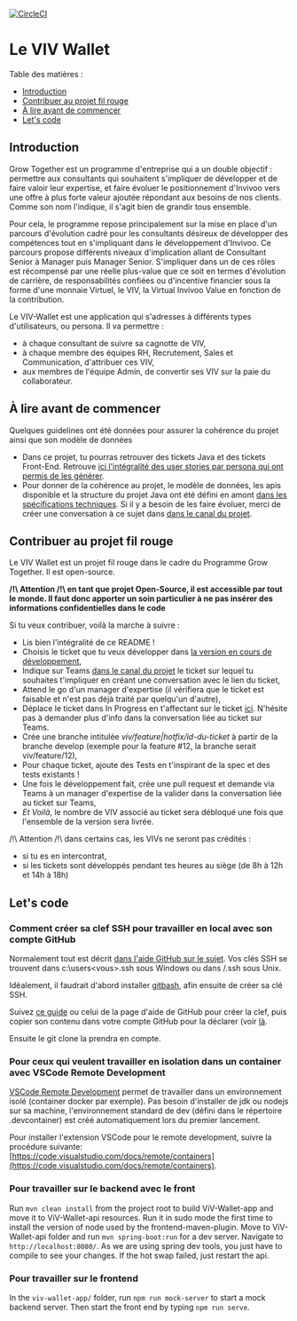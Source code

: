 [![CircleCI](https://circleci.com/gh/Invivoo/ViV-Wallet.svg?style=svg)](https://circleci.com/gh/Invivoo/ViV-Wallet)

# Le VIV Wallet

Table des matières :

- [Introduction](#introduction)
- [Contribuer au projet fil rouge](#contribuer-au-projet-fil-rouge)
- [À lire avant de commencer](#à-lire-avant-de-commencer)
- [Let's code](#lets-code)

## Introduction

Grow Together est un programme d'entreprise qui a un double objectif : permettre aux consultants qui souhaitent s&#39;impliquer de développer et de faire valoir leur expertise, et faire évoluer le positionnement d&#39;Invivoo vers une offre à plus forte valeur ajoutée répondant aux besoins de nos clients. Comme son nom l&#39;indique, il s&#39;agit bien de grandir tous ensemble.

Pour cela, le programme repose principalement sur la mise en place d&#39;un parcours d&#39;évolution cadré pour les consultants désireux de développer des compétences tout en s&#39;impliquant dans le développement d&#39;Invivoo. Ce parcours propose différents niveaux d&#39;implication allant de Consultant Senior à Manager puis Manager Senior. S&#39;impliquer dans un de ces rôles est récompensé par une réelle plus-value que ce soit en termes d&#39;évolution de carrière, de responsabilités confiées ou d&#39;incentive financier sous la forme d&#39;une monnaie Virtuel, le VIV, la Virtual Invivoo Value en fonction de la contribution.

Le VIV-Wallet est une application qui s&#39;adresses à différents types d&#39;utilisateurs, ou persona. Il va permettre :

- à chaque consultant de suivre sa cagnotte de VIV,
- à chaque membre des équipes RH, Recrutement, Sales et Communication, d&#39;attribuer ces VIV,
- aux membres de l&#39;équipe Admin, de convertir ses VIV sur la paie du collaborateur.

## À lire avant de commencer

Quelques guidelines ont été données pour assurer la cohérence du projet ainsi que son modèle de données

- Dans ce projet, tu pourras retrouver des tickets Java et des tickets Front-End. Retrouve [ici l'intégralité des user stories par persona qui ont permis de les générer](https://invivoo.sharepoint.com/:w:/s/Managersd'Expertise/EeWUsfMrHMdOgpooDoYeWCYBsczKABL8gNalyRRjTDFb_g?e=ebTLgZ).
- Pour donner de la cohérence au projet, le modèle de données, les apis disponible et la structure du projet Java ont été défini en amont [dans les spécifications techniques](https://invivoo.sharepoint.com/:w:/s/Managersd'Expertise/ES5hwrPj9fdFj1g8w58NLvcBn2_JeJ9HslSdzdUwafGFpQ?e=KSssb3). Si il y a besoin de les faire évoluer, merci de créer une conversation à ce sujet dans [dans le canal du projet](https://teams.microsoft.com/l/channel/19%3a4ad8360f9c4e4016a157bfe3f7ca968a%40thread.skype/VIV-Wallet?groupId=d5a0827f-1103-4e19-89f3-d85e7caeb167&tenantId=6d13640c-ba8f-4480-a2a0-0093bacdb7c1).

## Contribuer au projet fil rouge

Le VIV Wallet est un projet fil rouge dans le cadre du Programme Grow Together. Il est open-source.

**/!\ Attention /!\ en tant que projet Open-Source, il est accessible par tout le monde. Il faut donc apporter un soin particulier à ne pas insérer des informations confidentielles dans le code**

Si tu veux contribuer, voilà la marche à suivre :

- Lis bien l'intégralité de ce README !
- Choisis le ticket que tu veux développer dans [la version en cours de développement](https://github.com/Invivoo/ViV-Wallet/projects/1),
- Indique sur Teams [dans le canal du projet](https://teams.microsoft.com/l/channel/19%3a4ad8360f9c4e4016a157bfe3f7ca968a%40thread.skype/VIV-Wallet?groupId=d5a0827f-1103-4e19-89f3-d85e7caeb167&tenantId=6d13640c-ba8f-4480-a2a0-0093bacdb7c1) le ticket sur lequel tu souhaites t'impliquer en créant une conversation avec le lien du ticket,
- Attend le go d'un manager d'expertise (il vérifiera que le ticket est faisable et n'est pas déjà traité par quelqu'un d'autre),
- Déplace le ticket dans In Progress en t'affectant sur le ticket [ici](https://github.com/Invivoo/ViV-Wallet/projects/1). N'hésite pas à demander plus d'info dans la conversation liée au ticket sur Teams.
- Crée une branche intitulée _viv/feature|hotfix/id-du-ticket_ à partir de la branche develop (exemple pour la feature #12, la branche serait viv/feature/12),
- Pour chaque ticket, ajoute des Tests en t'inspirant de la spec et des tests existants !
- Une fois le développement fait, crée une pull request et demande via Teams à un manager d'expertise de la valider dans la conversation liée au ticket sur Teams,
- _Et Voilà_, le nombre de VIV associé au ticket sera débloqué une fois que l'ensemble de la version sera livrée.

/!\ Attention /!\ dans certains cas, les VIVs ne seront pas crédités :

- si tu es en intercontrat,
- si les tickets sont développés pendant tes heures au siège (de 8h à 12h et 14h à 18h)

## Let's code

### Comment créer sa clef SSH pour travailler en local avec son compte GitHub

Normalement tout est décrit [dans l'aide GitHub sur le sujet](https://help.github.com/en/enterprise/2.17/user/authenticating-to-github/connecting-to-github-with-ssh). Vos clés SSH se trouvent dans c:\users\<vous>\.ssh sous Windows ou dans /.ssh sous Unix.

Idéalement, il faudrait d'abord installer [gitbash](https://www.atlassian.com/git/tutorials/git-bash), afin ensuite de créer sa clé SSH.

Suivez [ce guide](https://git-scm.com/book/fr/v2/Git-sur-le-serveur-G%C3%A9n%C3%A9ration-des-cl%C3%A9s-publiques-SSH) ou celui de la page d'aide de GitHub pour créer la clef, puis copier son contenu dans votre compte GitHub pour la déclarer (voir [là](https://help.github.com/en/enterprise/2.17/user/authenticating-to-github/adding-a-new-ssh-key-to-your-github-account).

Ensuite le git clone la prendra en compte.

### Pour ceux qui veulent travailler en isolation dans un container avec VSCode Remote Development

[VSCode Remote Development](https://code.visualstudio.com/docs/remote/remote-overview) permet de travailler dans un environnement isolé (container docker par exemple). Pas besoin d'installer de jdk ou nodejs sur sa machine, l'environnement standard de dev (défini dans le répertoire .devcontainer) est créé automatiquement lors du premier lancement.

Pour installer l'extension VSCode pour le remote development, suivre la procédure suivante: [https://code.visualstudio.com/docs/remote/containers](https://code.visualstudio.com/docs/remote/containers).

### Pour travailler sur le backend avec le front

Run `mvn clean install` from the project root to build ViV-Wallet-app and move it to ViV-Wallet-api resources.
Run it in sudo mode the first time to install the version of node used by the frontend-maven-plugin.
Move to ViV-Wallet-api folder and run `mvn spring-boot:run` for a dev server. Navigate to `http://localhost:8080/`.
As we are using spring dev tools, you just have to compile to see your changes. If the hot swap failed, just restart the api.

### Pour travailler sur le frontend

In the `viv-wallet-app/` folder, run `npm run mock-server` to start a mock backend server. Then start the front end by typing `npm run serve`.

